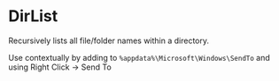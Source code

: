 # DirList
Recursively lists all file/folder names within a directory.

Use contextually by adding to `%appdata%\Microsoft\Windows\SendTo` and using Right Click -> Send To
